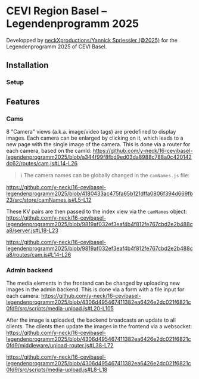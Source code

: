 # CEVI Region Basel – Legendenprogramm 2025
Developped by [neckXproductions/Yannick Spriessler (©2025)](https://neckxproductions.ch) for the Legendenprogramm 2025 of CEVI Basel.

## Installation

### Setup

## Features
### Cams
8 "Camera" views (a.k.a. image/video tags) are predefined to display images. Each camera can be enlarged by clicking on it, which leads to a new page with the single image of the camera. This is done via a router for each camera, based on the camId:
https://github.com/y-neck/16-cevibasel-legendenprogramm2025/blob/a344f99f8fbd9ed03da8988c788a0c420142dc62/routes/cam.js#L14-L26

> ℹ️ The camera names can be globally changed in the `camNames.js` file:

https://github.com/y-neck/16-cevibasel-legendenprogramm2025/blob/4180433ac475fa65b121dffa0806f394d669fb23/src/store/camNames.js#L5-L12

These KV pairs are then passed to the index view via the `camNames` object:
https://github.com/y-neck/16-cevibasel-legendenprogramm2025/blob/9819af032ef3eaf4b4f812fe767cbd2e2b488ca8/server.js#L18-L23

https://github.com/y-neck/16-cevibasel-legendenprogramm2025/blob/9819af032ef3eaf4b4f812fe767cbd2e2b488ca8/routes/cam.js#L14-L26

### Admin backend
The media elements in the frontend can be changed by uploading new images in the admin backend. This is done via a form with a file input for each camera:
https://github.com/y-neck/16-cevibasel-legendenprogramm2025/blob/4306d495467411382ea6426e2dc021f6821c0fd9/src/scripts/media-upload.js#L20-L105

After the image is uploaded, the backend broadcasts an update to all clients. The clients then update the images in the frontend via a websocket:
https://github.com/y-neck/16-cevibasel-legendenprogramm2025/blob/4306d495467411382ea6426e2dc021f6821c0fd9/middleware/upload-router.js#L38-L72

https://github.com/y-neck/16-cevibasel-legendenprogramm2025/blob/4306d495467411382ea6426e2dc021f6821c0fd9/src/scripts/media-upload.js#L8-L18
